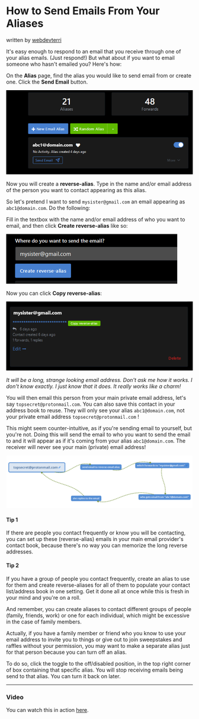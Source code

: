 # How to Send Emails From Your Aliases

written by [webdevterri](https://github.com/webdevterri)

It's easy enough to respond to an email that you receive through one of your alias emails. (Just respond!) But what about if you want to email someone who hasn't emailed you? Here's how:

On the **Alias** page, find the alias you would like to send email from or create one. Click the **Send Email** button.

![Getting Email from SimpleLogin to Send as Alias](sendingaliasemail.png)

Now you will create a **reverse-alias**. Type in the name and/or email address of the person you want to contact appearing as this alias.

So let's pretend I want to send `mysister@gmail.com` an email appearing as `abc1@domain.com`. Do the following:

Fill in the textbox with the name and/or email address of who you want to email, and then click **Create reverse-alias** like so:

![Creating a reverse alias on SimpleLogin](createreversealias.png)


Now you can click **Copy reverse-alias**:

![Click create reverse alias](copyreversealias.png)

*It will be a long, strange looking email address. Don't ask me how it works. I don't know exactly. I just know that it does. It really works like a charm!*

You will then email this person from your main private email address, let's say `topsecret@protonmail.com`. You can also save this contact in your address book to reuse. They will only see your alias `abc1@domain.com`, not your private email address `topsecret@protonmail.com` !

This might seem counter-intuitive, as if you're sending email to yourself, but you're not. Doing this will send the email to who you want to send the email to and it will appear as if it's coming from your alias `abc1@domain.com`. The receiver will never see your main (private) email address!

![Flow of emails using reverse aliases](reversealiasflow.png)

#### Tip 1

If there are people you contact frequently or know you will be contacting, you can set up these (reverse-alias) emails in your main email provider's contact book, because there's no way you can memorize the long reverse addresses.

#### Tip 2

If you have a group of people you contact frequently, create an alias to use for them and create reverse-aliases for all of them to populate your contact list/address book in one setting. Get it done all at once while this is fresh in your mind and you're on a roll.

And remember, you can create aliases to contact different groups of people (family, friends, work) or one for each individual, which might be excessive in the case of family members.

Actually, if you have a family member or friend who you know to use your email address to invite you to things or give out to join sweepstakes and raffles without your permission, you may want to make a separate alias just for that person because you can turn off an alias.

To do so, click the toggle to the off/disabled position, in the top right corner of box containing that specific alias. You will stop receiving emails being send to that alias. You can turn it back on later.

----
### Video

You can watch this in action [here](https://youtu.be/VsypF-DBaow).
